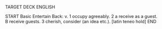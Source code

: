 TARGET DECK
ENGLISH

START
Basic
Entertain
Back: v. 1 occupy agreeably. 2 a receive as a guest. B receive guests. 3 cherish, consider (an idea etc.). [latin teneo hold]
END
